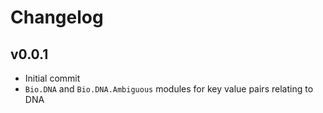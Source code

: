 # Changelog

## v0.0.1

- Initial commit
- `Bio.DNA` and `Bio.DNA.Ambiguous` modules for
key value pairs relating to DNA

